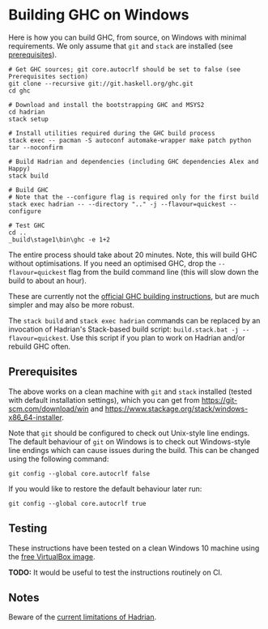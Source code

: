 # Building GHC on Windows

Here is how you can build GHC, from source, on Windows with minimal requirements.
We only assume that `git` and `stack` are installed (see
[prerequisites](https://gitlab.haskell.org/ghc/ghc/blob/master/hadrian/doc/windows.md#prerequisites)).

```
# Get GHC sources; git core.autocrlf should be set to false (see Prerequisites section)
git clone --recursive git://git.haskell.org/ghc.git
cd ghc

# Download and install the bootstrapping GHC and MSYS2
cd hadrian
stack setup

# Install utilities required during the GHC build process
stack exec -- pacman -S autoconf automake-wrapper make patch python tar --noconfirm

# Build Hadrian and dependencies (including GHC dependencies Alex and Happy)
stack build

# Build GHC
# Note that the --configure flag is required only for the first build
stack exec hadrian -- --directory ".." -j --flavour=quickest --configure

# Test GHC
cd ..
_build\stage1\bin\ghc -e 1+2
```

The entire process should take about 20 minutes. Note, this will build GHC
without optimisations. If you need an optimised GHC, drop the `--flavour=quickest`
flag from the build command line (this will slow down the build to about an hour).

These are currently not the
[official GHC building instructions](https://ghc.haskell.org/trac/ghc/wiki/Building/Preparation/Windows),
but are much simpler and may also be more robust.

The `stack build` and `stack exec hadrian` commands can be replaced by an
invocation of Hadrian's Stack-based build script:
`build.stack.bat -j --flavour=quickest`. Use this script if you plan to work on
Hadrian and/or rebuild GHC often.

## Prerequisites

The above works on a clean machine with `git` and `stack` installed (tested with
default installation settings), which you can get from
https://git-scm.com/download/win and
https://www.stackage.org/stack/windows-x86_64-installer.

Note that `git` should be configured to check out Unix-style line endings. The
default behaviour of `git` on Windows is to check out Windows-style line endings
which can cause issues during the build. This can be changed using the following
command:

    git config --global core.autocrlf false

If you would like to restore the default behaviour later run:

    git config --global core.autocrlf true

## Testing

These instructions have been tested on a clean Windows 10 machine using the
[free VirtualBox image](https://dev.windows.com/en-us/microsoft-edge/tools/vms/windows/).

**TODO:** It would be useful to test the instructions routinely on CI.

## Notes

Beware of the [current limitations of Hadrian](https://gitlab.haskell.org/ghc/ghc/blob/master/hadrian/README.md#current-limitations).
